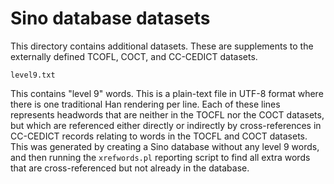 # Sino database datasets

This directory contains additional datasets.  These are supplements to the externally defined TCOFL, COCT, and CC-CEDICT datasets.

    level9.txt

This contains "level 9" words.  This is a plain-text file in UTF-8 format where there is one traditional Han rendering per line.  Each of these lines represents headwords that are neither in the TOCFL nor the COCT datasets, but which are referenced either directly or indirectly by cross-references in CC-CEDICT records relating to words in the TOCFL and COCT datasets.  This was generated by creating a Sino database without any level 9 words, and then running the `xrefwords.pl` reporting script to find all extra words that are cross-referenced but not already in the database.
